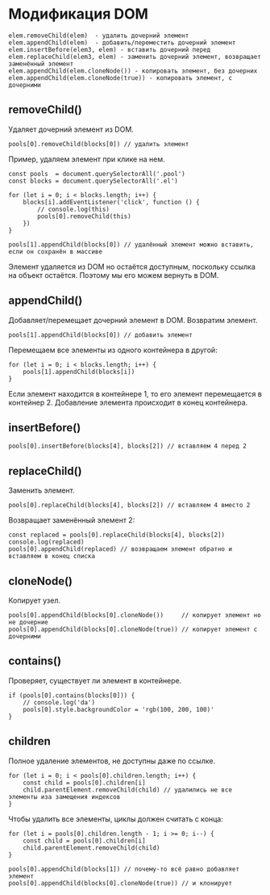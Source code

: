 # Модификация DOM

    elem.removeChild(elem)  - удалить дочерний элемент
    elem.appendChild(elem)  - добавить/переместить дочерний элемент
    elem.insertBefore(elem3, elem) - вставить дочерний перед
    elem.replaceChild(elem3, elem) - заменить дочерний элемент, возвращает заменённый элемент
    elem.appendChild(elem.cloneNode()) - копировать элемент, без дочерних
    elem.appendChild(elem.cloneNode(true)) - копировать элемент, с дочерними

## removeChild()
Удаляет дочерний элемент из DOM.

    pools[0].removeChild(blocks[0]) // удалить элемент

Пример, удаляем элемент при клике на нем.

    const pools  = document.querySelectorAll('.pool')
    const blocks = document.querySelectorAll('.el')

    for (let i = 0; i < blocks.length; i++) {
        blocks[i].addEventListener('click', function () {
            // console.log(this)
            pools[0].removeChild(this)
        })
    }

    pools[1].appendChild(blocks[0]) // удалённый элемент можно вставить, если он сохранён в массиве

Элемент удаляется из DOM но остаётся доступным, поскольку ссылка на объект остаётся. Поэтому мы его можем вернуть в DOM.

## appendChild()
Добавляет/перемещает дочерний элемент в DOM. Возвратим элемент.

    pools[1].appendChild(blocks[0]) // добавить элемент

Перемещаем все элементы из одного контейнера в другой:

    for (let i = 0; i < blocks.length; i++) {
        pools[1].appendChild(blocks[i])
    }

Если элемент находится в контейнере 1, то его элемент перемещается в контейнер 2. Добавление элемента происходит в конец контейнера.

## insertBefore()

    pools[0].insertBefore(blocks[4], blocks[2]) // вставляем 4 перед 2

## replaceChild()
Заменить элемент.

    pools[0].replaceChild(blocks[4], blocks[2]) // вставляем 4 вместо 2

Возвращает заменённый элемент 2:

    const replaced = pools[0].replaceChild(blocks[4], blocks[2])
    console.log(replaced)
    pools[0].appendChild(replaced) // возвращаем элемент обратно и вставляем в конец списка

## cloneNode()
Копирует узел.

    pools[0].appendChild(blocks[0].cloneNode())     // копирует элемент но не дочерние
    pools[0].appendChild(blocks[0].cloneNode(true)) // копирует элемент с дочерними

## contains()
Проверяет, существует ли элемент в контейнере.

    if (pools[0].contains(blocks[0])) {
        // console.log('da')
        pools[0].style.backgroundColor = 'rgb(100, 200, 100)'
    }

## children
Полное удаление элементов, не доступны даже по ссылке.

    for (let i = 0; i < pools[0].children.length; i++) {
        const child = pools[0].children[i]
        child.parentElement.removeChild(child) // удалились не все элементы иза замещения индексов
    }

Чтобы удалить все элементы, циклы должен считать с конца:

    for (let i = pools[0].children.length - 1; i >= 0; i--) {
        const child = pools[0].children[i]
        child.parentElement.removeChild(child)
    }

    pools[0].appendChild(blocks[1]) // почему-то всё равно добавляет элемент
    pools[0].appendChild(blocks[0].cloneNode(true)) // и клонирует
